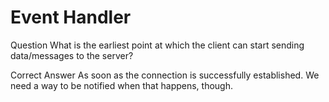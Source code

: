 # Event Handler

Question
What is the earliest point at which the client can start sending data/messages to the server?

Correct Answer
As soon as the connection is successfully established. We need a way to be notified when that happens, though.

